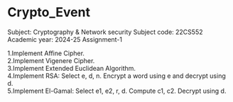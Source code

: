 # Crypto_Event
Subject: Cryptography & Network security Subject code: 22CS552 Academic year: 2024-25 Assignment-1

1.Implement Affine Cipher.                                                                
2.Implement Vigenere Cipher.                                                                       
3.Implement Extended Euclidean Algorithm.                                             
4.Implement RSA: Select e, d, n. Encrypt a word using e and decrypt using d.                          
5.Implement El-Gamal: Select e1, e2, r, d. Compute c1, c2. Decrypt using d.
